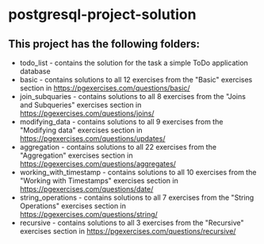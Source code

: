 # postgresql-project-solution

## This project has the following folders:
- todo_list - contains the solution for the task a simple ToDo application database
- basic - contains solutions to all 12 exercises from the "Basic" exercises section in https://pgexercises.com/questions/basic/
- join_subquaries - contains solutions to all 8 exercises from the "Joins and Subqueries" exercises section in https://pgexercises.com/questions/joins/
- modifying_data - contains solutions to all 9 exercises from the "Modifying data" exercises section in https://pgexercises.com/questions/updates/
- aggregation - contains solutions to all 22 exercises from the "Aggregation" exercises section in https://pgexercises.com/questions/aggregates/
- working_with_timestamp - contains solutions to all 10 exercises from the "Working with Timestamps" exercises section in https://pgexercises.com/questions/date/
- string_operations - contains solutions to all 7 exercises from the "String Operations" exercises section in https://pgexercises.com/questions/string/
- recursive - contains solutions to all 3 exercises from the "Recursive" exercises section in https://pgexercises.com/questions/recursive/



